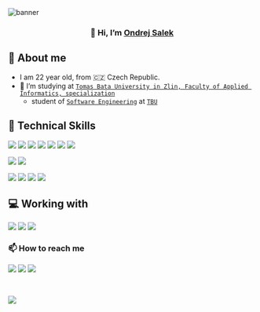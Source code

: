 <img align=”left” src="./assets/Banner-Black.png" alt="banner"/>

<h3 align="center">
👋 Hi, I’m <a href=”https://github.com/ondrasalek" target=”_blank” rel=”noreferrer”>Ondrej Salek</a>
</h3>

## 🤳 About me

- I am 22 year old, from 🇨🇿 Czech Republic.
- 🌱 I’m studying at [`Tomas Bata University in Zlin, Faculty of Applied Informatics, specialization`](https://www.utb.cz/en/)
  - student of [`Software Engineering`](https://fai.utb.cz/en/) at [`TBU`](https://www.utb.cz/en/)

## 💼 Technical Skills

![](https://img.shields.io/badge/Code-Python-informational?style=flat&logo=python&color=14354C)
![](https://img.shields.io/badge/Code-React-informational?style=flat&logo=react&color=61DAFB)
![](https://img.shields.io/badge/Code-JavaScript-informational?style=flat&logo=JavaScript&color=F7DF1E)
![](https://img.shields.io/badge/Code-HTML5-informational?style=flat&logo=HTML5&color=E34F26)
![](https://img.shields.io/badge/Code-C%23-informational?style=flat&logo=c-sharp&color=239120)
![](https://img.shields.io/badge/Code-.NET-informational?style=flat&logo=.net&color=5C2D91)
![](https://img.shields.io/badge/Code-MySQL-informational?style=flat&logo=mysql&color=00000F)

![](https://img.shields.io/badge/Style-Bootstrap-informational?style=flat&logo=Bootstrap&color=7952B3)
![](https://img.shields.io/badge/Style-CSS3-informational?style=flat&logo=CSS3&color=1572B6)

![](https://img.shields.io/badge/Tools-Git-informational?style=flat&logo=Git&color=F05032)
![](https://img.shields.io/badge/Tools-Netlify-informational?style=flat&logo=netlify&color=00C7B7)
![](https://img.shields.io/badge/Tools-Heroku-informational?style=flat&logo=Heroku&color=430098)
![](https://img.shields.io/badge/Tools-Google_Cloud-informational?style=flat&logo=google-cloud&color=4285F4)

## 💻 Working with

![](https://img.shields.io/badge/Apple-MacBook-999999?style=flat-square&logo=apple&logoColor=white)
![](https://img.shields.io/badge/Windows-10-0078D6?style=flat-square&logo=windows&logoColor=white)
![](https://img.shields.io/badge/Raspberry_PI-Zero2/3-0078D6?style=flat-square&logo=raspberrypi&color=E4405F)

<!-- ![](https://img.shields.io/badge/Code-PostgreSQL-informational?style=flat&logo=PostgreSQL&color=336791)
![](https://img.shields.io/badge/Code-SQLite-informational?style=flat&logo=SQLite&color=003B57) -->

### 📫 How to reach me

<a href="mailto:ondrasalek@gmail.com">![](https://img.shields.io/badge/Gmail-D14836?style=for-the-badge&logo=gmail&logoColor=white)</a>
<a href="https://www.instagram.com/salek_ondrej/">![](https://img.shields.io/badge/Instagram-E4405F?style=for-the-badge&logo=instagram&logoColor=white)</a>
<a href="https://www.linkedin.com/in/ondrejsalek/">![](https://img.shields.io/badge/LinkedIn-0077B5?style=for-the-badge&logo=linkedin&logoColor=white)</a>

</br>

![](https://visitor-badge.glitch.me/badge?page_id=ondrasalek&left_color=grey&right_color=violet)

<!---
ondrasalek/ondrasalek is a ✨ special ✨ repository because its `README.md` (this file) appears on your GitHub profile.
You can click the Preview link to take a look at your changes.
--->
